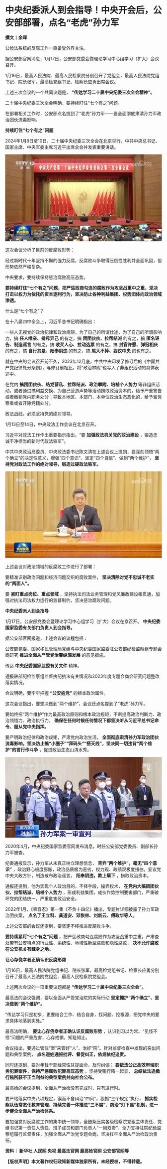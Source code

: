 # 中央纪委派人到会指导！中央开会后，公安部部署，点名“老虎”孙力军

**撰文丨余晖**

公检法系统的反腐工作一直备受外界关注。

据公安部官网消息，1月17日，公安部党委会暨理论学习中心组学习（扩大）会议召开。

1月16日，最高人民法院、最高人民检察院分别召开了党组会，最高人民法院党组书记、院长张军，最高检党组书记、检察长应勇出席会议。

上述三次会议的一个共同议题是， **“传达学习二十届中央纪委三次全会精神”。**

二十届中央纪委三次全会明确，要持续盯住“七个有之”问题。

在部署相关工作时，公安部点名提到了“老虎”孙力军——要全面彻底肃清孙力军政治团伙流毒影响。

**持续盯住“七个有之”问题**

2024年1月8日至10日，二十届中央纪委三次全会在北京举行，中共中央总书记、国家主席、中央军委主席习近平出席全会并发表重要讲话。

![31aab5762d0699a02c227f871ca0f97d.jpg](https://raw.githubusercontent.com/qqhsx/qqnews_image/main/2024/01/18/中央纪委派人到会指导！中央开会后，公安部部署，点名“老虎”孙力军/31aab5762d0699a02c227f871ca0f97d.jpg)

这次会议分析了目前的反腐败形势：

经过新时代十年坚持不懈的强力反腐，反腐败斗争取得压倒性胜利并全面巩固，但形势依然严峻复杂。

中央要求，要持续保持惩治腐败高压态势。

**要持续盯住“七个有之”问题，把严惩政商勾连的腐败作为攻坚战重中之重，坚决打击以权力为依托的资本逐利行为，坚决防止各种利益集团、权势团体向政治领域渗透。**

什么是“七个有之”？

在十八届四中全会上，习近平总书记明确指出：

一些人无视党的政治纪律和政治规矩，为了自己的所谓仕途，为了自己的所谓影响力，搞 **任人唯亲、排斥异己** 的有之，搞 **团团伙伙、拉帮结派**
的有之，搞 **匿名诬告、制造谣言** 的有之，搞 **收买人心、拉动选票** 的有之，搞 **封官许愿、弹冠相庆** 的有之，搞
**自行其是、阳奉阴违** 的有之，搞 **尾大不掉、妄议中央** 的也有之。

就在中央的会议召开前不久，2023年12月底，中共中央印发了修订后的《中国共产党纪律处分条例》，与修订前相比，将“政治攀附”也写入了非组织活动的具体表述中。

在党内 **搞团团伙伙、结党营私、拉帮结派、政治攀附、培植个人势力**
等非组织活动，或者通过搞利益交换、为自己营造声势等活动捞取政治资本的，给予严重警告或者撤销党内职务处分；导致本地区、本部门、本单位政治生态恶化的，给予留党察看或者开除党籍处分。

政法战线，必须坚持党的绝对领导。

1月13日至14日，中央政法工作会议在北京召开。

习近平对政法工作作出重要指示指出，“要 **加强政法机关党的政治建设** ，锻造忠诚干净担当的新时代政法铁军”。

中共中央政治局委员、中央政法委书记陈文清在上述会议上提到，要深刻领悟“两个确立”的决定性意义，增强“四个意识”、坚定“四个自信”、做到“两个维护”，
**坚持党对政法工作的绝对领导，锻造过硬政法铁军。**

![72013750089122a23b6b86c6a4f3c40e.jpg](https://raw.githubusercontent.com/qqhsx/qqnews_image/main/2024/01/18/中央纪委派人到会指导！中央开会后，公安部部署，点名“老虎”孙力军/72013750089122a23b6b86c6a4f3c40e.jpg)

上述会议对政法领域的反腐败工作进行了部署：

要精准识别政治问题和经济问题交织的腐败案件， **坚决清除对党不忠诚不老实的“两面人”。**

要 **紧盯重点岗位、重点领域** ，坚持执法司法业务管理和党风廉政建设相贯通，加强对执法司法权力运行的监督制约，坚决惩治腐败问题。

**中央纪委派人到会指导**

1月17日，公安部党委会暨理论学习中心组学习（扩大）会议在京召开。 **中央纪委国家监委有关部门负责人到会指导。**

据公安部官网报道，上述会议的议程包括：

公安部党委、国家移民管理局党组与中央纪委国家监委驻公安部纪检监察组专题会商研究 **推进全面从严管党治警纵深发展** 的意见措施。

传达 **中央纪委国家监委有关文件** 精神。

通报驻部纪检监察组监督执纪执法有关情况和2023年度专题会商会研究问题整改落实情况。

会议明确，要牢牢把握 **“公安姓党”** 的根本政治属性。

这次会议指出，要坚决做到“两个维护”，会议还点名提到了“老虎”孙力军。

要始终把“两个维护”作为最高政治原则和根本政治规矩，不断提高政治判断力、政治领悟力、政治执行力，
**确保在任何时候任何情况下都坚决听从习近平总书记命令、服从党中央指挥。**

要严明政治纪律和政治规矩，严肃党内政治生活，
**全面彻底肃清孙力军政治团伙流毒影响，坚决防止搞“小圈子”“拜码头”“搭天线”，坚决同一切违背“两个维护”的言行作斗争** ，促进政治生态山清水秀。

![42eb771bfa23d0469cb07387d448eb5b.jpg](https://raw.githubusercontent.com/qqhsx/qqnews_image/main/2024/01/18/中央纪委派人到会指导！中央开会后，公安部部署，点名“老虎”孙力军/42eb771bfa23d0469cb07387d448eb5b.jpg)

2020年4月，中央纪委国家监委官网发布消息，时任公安部党委委员、副部长孙力军被查。

纪委通报显示，孙力军从未真正树立理想信念， **背弃“两个维护”，毫无“四个意识”**
，政治野心极度膨胀，政治品质极为恶劣，权力观、政绩观极度扭曲，妄议党中央大政方针，制造散布政治谣言， **阳奉阴违，欺上瞒下** ，捞取政治资本。

通报还提到，他为实现个人政治目的，不择手段，操弄权术， **在党内大搞团团伙伙、拉帮结派、培植个人势力**
，形成利益集团，成伙作势控制要害部门，严重破坏党的团结统一，严重危害政治安全。

2022年1月，《零容忍》第一集《不负十四亿》播出，专题片详细披露了孙力军政治团伙案， **点名了王立科、龚道安、邓恢林、刘新云、傅政华等人。**

上述公安部的会议还提到，要坚定不移推进反腐败斗争。

**要持续紧盯“七个有之”问题** ，把严惩政商勾连腐败作为攻坚战重中之重，严肃查处带有公安特点的行业性、系统性、地域性新型腐败和隐性腐败，
**决不允许腐败在公安机关有藏身之地。**

**让心存侥幸者正确认识反腐形势**

1月16日，最高人民法院党组书记、院长张军，最高检党组书记、检察长应勇分别召开了最高人民法院党组会、最高人民检察院党组会。

上述两次会议的一项重要议题都是 **“传达学习二十届中央纪委三次全会”。**

最高法的会议强调，要以全面从严管党治院的实际行动 **坚定拥护“两个确立”、坚决做到“两个维护”。**

“传达学习只是初步，更要结合工作、结合自身，找问题、挖根源，把党中央的要求具体地落到实处。”

最高法明确， **要让心存侥幸者正确认识反腐败形势** ，认识到习以为常、“见怪不怪”问题的严重危害，心存戒惧，知耻知止。

会议指出，要通过管住“案”来管好“人”、治好“院”。针对监督检查中发现的突出问题和典型案例， **点名道姓通报批评、督促纠正，依规依纪追责。**

同时还提到，要对年轻干部经常性耳提面命，及时纠偏； **要依法公正高效审理职务犯罪案件，保持严惩腐败犯罪高压态势** 。坚持受贿行贿一起查，
**总结依法追缴行贿所获不正当利益的典型案例并向社会公布。**

最高检的会议提到，全面从严治检没有完成时、只有进行时。

要严格落实中央八项规定，锲而不舍纠治“四风”，狠抓“三个规定”执行，
**抓实检察队伍常态化教育管理，持续完善一体推进“三不腐”、防治“灯下黑”机制，进一步健全全面从严治检体系。**

要加强党对反腐败工作的集中统一领导，全链条压实各级检察院党组主体责任、党组书记第一责任人责任、班子成员和部门负责人“一岗双责”，全力支持驻院纪检监察组履行监督责任，加强全面从严治党专题会商，坚决扛牢全面从严治检政治责任。

**资料｜ 新华社 人民网 央视 最高法官网 最高检官网 公安部官网等**

**【版权声明】本文著作权归政知新媒体独家所有，未经授权，不得转载。**

